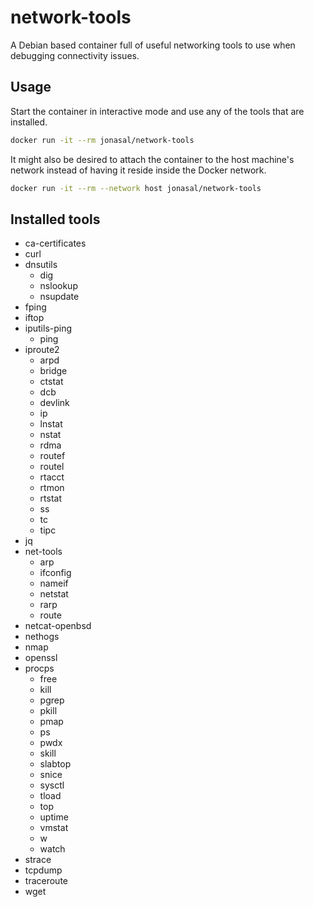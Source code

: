 # network-tools
A Debian based container full of useful networking tools to use when debugging
connectivity issues.

## Usage
Start the container in interactive mode and use any of the tools that
are installed.
```bash
docker run -it --rm jonasal/network-tools
```

It might also be desired to attach the container to the host machine's network
instead of having it reside inside the Docker network.
```bash
docker run -it --rm --network host jonasal/network-tools
```

## Installed tools
- ca-certificates
- curl
- dnsutils
    - dig
    - nslookup
    - nsupdate
- fping
- iftop
- iputils-ping
    - ping
- iproute2
    - arpd
    - bridge
    - ctstat
    - dcb
    - devlink
    - ip
    - lnstat
    - nstat
    - rdma
    - routef
    - routel
    - rtacct
    - rtmon
    - rtstat
    - ss
    - tc
    - tipc
- jq
- net-tools
    - arp
    - ifconfig
    - nameif
    - netstat
    - rarp
    - route
- netcat-openbsd
- nethogs
- nmap
- openssl
- procps
    - free
    - kill
    - pgrep
    - pkill
    - pmap
    - ps
    - pwdx
    - skill
    - slabtop
    - snice
    - sysctl
    - tload
    - top
    - uptime
    - vmstat
    - w
    - watch
- strace
- tcpdump
- traceroute
- wget
